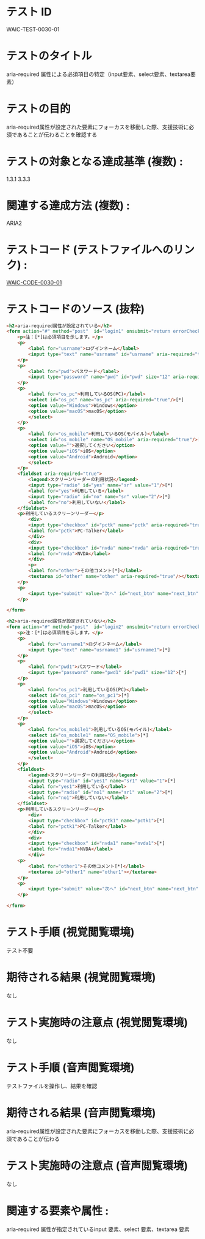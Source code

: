 # テスト ID 

WAIC-TEST-0030-01

# テストのタイトル 

aria-required 属性による必須項目の特定（input要素、select要素、textarea要素）

# テストの目的 

aria-required属性が設定された要素にフォーカスを移動した際、支援技術に必須であることが伝わることを確認する

# テストの対象となる達成基準 (複数) :

1.3.1
3.3.3

# 関連する達成方法 (複数) :

ARIA2

# テストコード (テストファイルへのリンク) :

[WAIC-CODE-0030-01](https://waic.github.io/as_test/WAIC-CODE/WAIC-CODE-0030-01.html)

# テストコードのソース (抜粋)

```html
<h2>aria-required属性が設定されている</h2>
<form action="#" method="post"  id="login1" onsubmit="return errorCheck1()">
	<p>注：[*]は必須項目を示します。</p>
	<p>
		<label for="usrname">ログインネーム</label>
		<input type="text" name="usrname" id="usrname" aria-required="true"/>[*]
	</p>
	<p>
		<label for="pwd">パスワード</label>
		<input type="password" name="pwd" id="pwd" size="12" aria-required="true"/>[*]
	</p>
	<p>
		<label for="os_pc">利用しているOS(PC)</label>
		<select id="os_pc" name="os_pc" aria-required="true"/>[*]
		<option value="Windows">Windows</option>
		<option value="macOS">macOS</option>
		</select>
	</p>
	<p>
		<label for="os_mobile">利用しているOS(モバイル)</label>
		<select id="os_mobile" name="OS_mobile" aria-required="true"/>[*]
		<option value="">選択してください</option>
		<option value="iOS">iOS</option>
		<option value="Android">Android</option>
		</select>
	</p>
	<fieldset aria-required="true">
		<legend>スクリーンリーダーの利用状況</legend>
		<input type="radio" id="yes" name="sr" value="1"/>[*]
		<label for="yes">利用している</label>
		<input type="radio" id="no" name="sr" value="2"/>[*]
		<label for="no">利用していない</label>
	</fieldset>
	<p>利用しているスクリーンリーダー</p>
		<div>
		<input type="checkbox" id="pctk" name="pctk" aria-required="true"/>[*]
		<label for="pctk">PC-Talker</label>
		</div>
		<div>
		<input type="checkbox" id="nvda" name="nvda" aria-required="true"/>[*]
		<label for="nvda">NVDA</label>
		</div>
		<p>
		<label for="other">その他コメント[*]</label>
		<textarea id="other" name="other" aria-required="true"/></textarea>
	</p>
	<p>
		<input type="submit" value="次へ" id="next_btn" name="next_btn"/>
	</p>

</form>

<h2>aria-required属性が設定されていない</h2>
<form action="#" method="post"  id="login2" onsubmit="return errorCheck1()">
	<p>注：[*]は必須項目を示します。</p>
	<p>
		<label for="usrname1">ログインネーム</label>
		<input type="text" name="usrname1" id="usrname1">[*]
	</p>
	<p>
		<label for="pwd1">パスワード</label>
		<input type="password" name="pwd1" id="pwd1" size="12">[*]
	</p>
	<p>
		<label for="os_pc1">利用しているOS(PC)</label>
		<select id="os_pc1" name="os_pc1">[*]
		<option value="Windows">Windows</option>
		<option value="macOS">macOS</option>
		</select>
	</p>
	<p>
		<label for="os_mobile1">利用しているOS(モバイル)</label>
		<select id="os_mobile1" name="OS_mobile">[*]
		<option value="">選択してください</option>
		<option value="iOS">iOS</option>
		<option value="Android">Android</option>
		</select>
	</p>
	<fieldset>
		<legend>スクリーンリーダーの利用状況</legend>
		<input type="radio" id="yes1" name="sr1" value="1">[*]
		<label for="yes1">利用している</label>
		<input type="radio" id="no1" name="sr1" value="2">[*]
		<label for="no1">利用していない</label>
	</fieldset>
	<p>利用しているスクリーンリーダー</p>
		<div>
		<input type="checkbox" id="pctk1" name="pctk1">[*]
		<label for="pctk1">PC-Talker</label>
		</div>
		<div>
		<input type="checkbox" id="nvda1" name="nvda1">[*]
		<label for="nvda1">NVDA</label>
		</div>
	<p>
		<label for="other1">その他コメント[*]</label>
		<textarea id="other1" name="other1"></textarea>
	</p>
	<p>
		<input type="submit" value="次へ" id="next_btn" name="next_btn"/>
	</p>

</form>
```

# テスト手順 (視覚閲覧環境) 

テスト不要

# 期待される結果 (視覚閲覧環境) 

なし

# テスト実施時の注意点 (視覚閲覧環境) 

なし

# テスト手順 (音声閲覧環境) 

テストファイルを操作し、結果を確認

# 期待される結果 (音声閲覧環境) 

aria-required属性が設定された要素にフォーカスを移動した際、支援技術に必須であることが伝わる

# テスト実施時の注意点 (音声閲覧環境) 

なし

# 関連する要素や属性 :

aria-required 属性が指定されているinput 要素、select 要素、textarea 要素